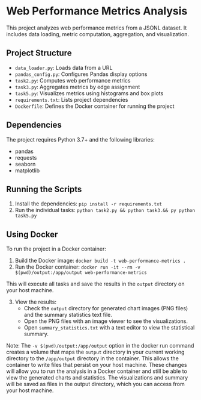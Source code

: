 # Web Performance Metrics Analysis

This project analyzes web performance metrics from a JSONL dataset. It includes data loading, metric computation, aggregation, and visualization.

## Project Structure

- `data_loader.py`: Loads data from a URL
- `pandas_config.py`: Configures Pandas display options
- `task2.py`: Computes web performance metrics
- `task3.py`: Aggregates metrics by edge assignment
- `task5.py`: Visualizes metrics using histograms and box plots
- `requirements.txt`: Lists project dependencies
- `Dockerfile`: Defines the Docker container for running the project

## Dependencies

The project requires Python 3.7+ and the following libraries:
- pandas
- requests
- seaborn
- matplotlib

## Running the Scripts

1. Install the dependencies: `pip install -r requirements.txt`
2. Run the individual tasks: `python task2.py && python task3.&& py python task5.py`


## Using Docker

To run the project in a Docker container:

1. Build the Docker image: `docker build -t web-performance-metrics .`
2. Run the Docker container: `docker run -it --rm -v $(pwd)/output:/app/output web-performance-metrics`

This will execute all tasks and save the results in the `output` directory on your host machine.

3. View the results:
   - Check the `output` directory for generated chart images (PNG files) and the summary statistics text file.
   - Open the PNG files with an image viewer to see the visualizations.
   - Open `summary_statistics.txt` with a text editor to view the statistical summary.

Note: The `-v $(pwd)/output:/app/output` option in the docker run command creates a volume that maps the `output` directory in your current working directory to the `/app/output` directory in the container. This allows the container to write files that persist on your host machine.
These changes will allow you to run the analysis in a Docker container and still be able to view the generated charts and statistics. The visualizations and summary will be saved as files in the output directory, which you can access from your host machine.
